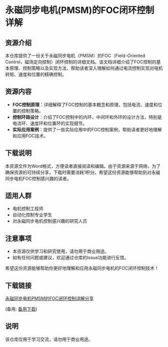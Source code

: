 # 永磁同步电机(PMSM)的FOC闭环控制详解

## 资源介绍

本仓库提供了一份关于永磁同步电机（PMSM）的FOC（Field-Oriented Control，磁场定向控制）闭环控制的详细文档。该文档详细介绍了FOC控制的基本原理、控制策略以及实现方法，帮助读者深入理解如何通过电流控制实现对电机转矩、速度和位置的精确控制。

## 资源内容

- **FOC控制原理**：详细解释了FOC控制的基本概念和原理，包括电流、速度和位置的控制策略。
- **控制环路设计**：介绍了FOC控制中的内环、中间环和外环的设计方法，特别是电流环、速度环和位置环的实现细节。
- **实际应用案例**：提供了一些实际应用中的FOC控制案例，帮助读者更好地理解和应用FOC技术。

## 下载说明

本资源文件为Word格式，方便读者直接阅读和编辑。由于资源来源于网络，为了确保资源的可持续分享，下载时需要消耗1积分。希望这份资源能够帮助到对永磁同步电机FOC控制感兴趣的读者。

## 适用人群

- 电机控制工程师
- 自动化控制专业学生
- 对永磁同步电机控制感兴趣的研究人员

## 注意事项

- 本资源仅供学习和研究使用，请勿用于商业用途。
- 如有任何问题或建议，欢迎通过仓库的Issue功能进行反馈。

希望这份资源能够帮助你更好地理解和应用永磁同步电机的FOC闭环控制技术！

## 下载链接
[永磁同步电机PMSM的FOC闭环控制详解分享](https://pan.quark.cn/s/da3bcde31d8e) 

(备用: [备用下载](https://pan.baidu.com/s/1bzLRuzSmqASTN0NnIsL1ng?pwd=1234))

## 说明

该仓库仅用于学习交流，请勿用于商业用途。

